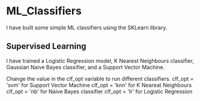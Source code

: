 # ML_Classifiers
I have built some simple ML classifiers using the SKLearn library.

## Supervised Learning
I have trained a Logistic Regression model, K Nearest Neighbours classifier, Gaussian Naive Bayes classifier, and a Support Vector Machine.

Change the value in the clf_opt variable to run different classifiers.
clf_opt = 'svm' for Support Vector Machine
clf_opt = 'knn' for K Neareat Neighbours
clf_opt = 'nb' for Naive Bayes classifier
clf_opt = 'lr' for Logistic Regression
